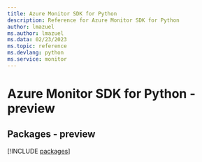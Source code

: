 ```yaml
---
title: Azure Monitor SDK for Python
description: Reference for Azure Monitor SDK for Python
author: lmazuel
ms.author: lmazuel
ms.data: 02/23/2023
ms.topic: reference
ms.devlang: python
ms.service: monitor
---
```

# Azure Monitor SDK for Python - preview
## Packages - preview
[!INCLUDE [packages](monitor-index.md)]